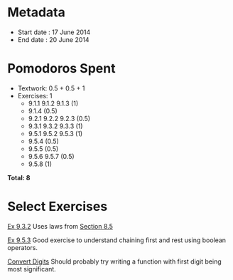 Metadata
========

- Start date : 17 June 2014
- End date : 20 June 2014

Pomodoros Spent
==============

- Textwork: 0.5 + 0.5 + 1
- Exercises: 1
  - 9.1.1 9.1.2 9.1.3 (1)
  - 9.1.4 (0.5)
  - 9.2.1 9.2.2 9.2.3 (0.5)
  - 9.3.1 9.3.2 9.3.3 (1)
  - 9.5.1 9.5.2 9.5.3 (1)
  - 9.5.4 (0.5)
  - 9.5.5 (0.5)
  - 9.5.6 9.5.7 (0.5)
  - 9.5.8 (1)

**Total: 8**

Select Exercises
================
[Ex 9.3.2](http://htdp.org/2003-09-26/Book/curriculum-Z-H-13.html#node_thm_9.3.2)
Uses laws from [Section 8.5](http://htdp.org/2003-09-26/Book/curriculum-Z-H-1.html#node_toc_node_sec_8.5)

[Ex 9.5.3](http://htdp.org/2003-09-26/Book/curriculum-Z-H-13.html#node_thm_9.5.3) Good exercise to understand chaining first and rest using boolean operators.

[Convert Digits](http://htdp.org/2003-09-26/Book/curriculum-Z-H-13.html#node_thm_9.5.5)
Should probably try writing a function with first digit being
most significant.
